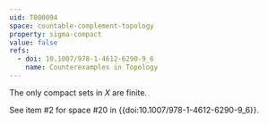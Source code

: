 ```yaml
---
uid: T000094
space: countable-complement-topology
property: sigma-compact
value: false
refs:
  - doi: 10.1007/978-1-4612-6290-9_6
    name: Counterexamples in Topology
---
```

The only compact sets  in $X$ are finite.

See item #2 for space #20 in {{doi:10.1007/978-1-4612-6290-9_6}}.
